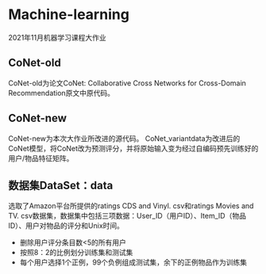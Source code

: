 # Machine-learning
2021年11月机器学习课程大作业
## CoNet-old
CoNet-old为论文CoNet: Collaborative Cross Networks for Cross-Domain Recommendation原文中原代码。
## CoNet-new
CoNet-new为本次大作业所改进的源代码。
CoNet_variantdata为改进后的CoNet模型，将CoNet改为预测评分，并将原始输入变为经过自编码预先训练好的用户/物品特征矩阵。
## 数据集DataSet：data
选取了Amazon平台所提供的ratings CDS and Vinyl. csv和ratings Movies and TV. csv数据集，数据集中包括三项数据：User_ID（用户ID）、Item_ID（物品ID）、用户对物品的评分和Unix时间。
+ 删除用户评分条目数<5的所有用户
+ 按照8：2的比例划分训练集和测试集
+ 每个用户选择1个正例，99个负例组成测试集，余下的正例物品作为训练集
